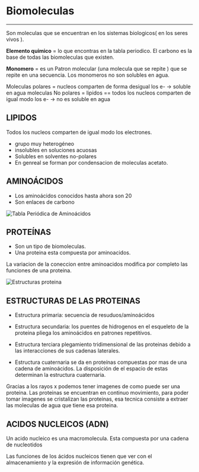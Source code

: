 # Biomoleculas
------------

Son moleculas que se encuentran en los sistemas biologicos( en los seres vivos ). 

**Elemento quimico** = lo que encontras en la tabla periodico.
El carbono es la base de todas las biomoleculas que existen.


**Monomero** = es un Patron molecular (una molecula que se repite ) que se repite en una secuencia.
Los monomeros no son solubles en agua.

Moleculas polares = nucleos comparten de forma desigual los e- -> soluble en agua
moleculas No polares = lipidos == todos los nucleos comparten de igual modo los e- -> no es soluble en agua

## LIPIDOS
Todos los nucleos comparten de igual modo los electrones.
- grupo muy heterogéneo
- insolubles en soluciones acuosas
- Solubles en solventes no-polares
- En genreal se forman por condensacion de moleculas acetato.

## AMINOÁCIDOS
- Los aminoácidos conocidos hasta ahora son 20
- Son enlaces de carbono

![Tabla Periódica de Aminoácidos](https://github.com/wisaku/Bioinformatica-UNQ/blob/master/TP1_Introductorio/extra/tabla_aminoacidos.jpg)

## PROTEÍNAS 
- Son un tipo de biomoleculas. 
- Una proteina esta compuesta por aminoacidos.

La variacion de la coneccion entre aminoacidos modifica por completo las funciones de una proteina.

![Estructuras proteina](https://github.com/wisaku/Bioinformatica-UNQ/blob/master/TP1_Introductorio/extra/proteinas_orig.jpg)

## ESTRUCTURAS DE LAS PROTEINAS 

- Estructura primaria: secuencia de resuduos/aminoácidos

- Estructura secundaria: los puentes de hidrogenos en el esqueleto de la proteina pliega los aminoácidos en patrones repetitivos.

- Estructura terciara plegamiento tridimensional de las proteinas debido a las interacciones de sus cadenas laterales.

- Estructura cuaternaria se da en proteínas compuestas por mas de una cadena de aminoácidos. La disposición de el espacio de estas determinan la estructura cuaternaria.

Gracias a los rayos x podemos tener imagenes de como puede ser una proteina. Las proteinas se encuentran en continuo movimiento, para poder tomar imagenes se cristalizan las proteinas, esa tecnica consiste a extraer las moleculas de agua que tiene esa proteina.


## ACIDOS NUCLEICOS (ADN)

Un acido nucleico es una macromolecula. Esta compuesta por una cadena de nucleotidos 

Las funciones de los ácidos nucleicos tienen que ver con el almacenamiento y la expresión de información genética.



